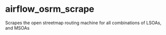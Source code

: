 # airflow_osrm_scrape
Scrapes the open streetmap routing machine for all combinations of LSOAs, and MSOAs
